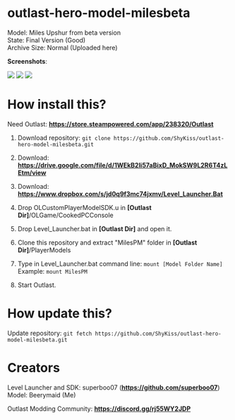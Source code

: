 # outlast-hero-model-milesbeta
Model: Miles Upshur from beta version \
State: Final Version (Good) \
Archive Size: Normal (Uploaded here)

**Screenshots**:

![](https://i.postimg.cc/8P4sxMdk/238320-20210605112423-1.png)
![](https://i.postimg.cc/7PMLT0W1/238320-20210605112245-1.png)
![](https://i.postimg.cc/7hDYWZfT/OLGame-n7s-K6-QA2-I0.png)

# How install this?

Need Outlast: **https://store.steampowered.com/app/238320/Outlast**

1. Download repository: ``git clone https://github.com/ShyKiss/outlast-hero-model-milesbeta.git``

2. Download: **https://drive.google.com/file/d/1WEkB2Ii57aBixD_MokSW9L2R6T4zLEtm/view**

3. Download: **https://www.dropbox.com/s/jd0q9f3mc74jxmv/Level_Launcher.Bat**

4. Drop OLCustomPlayerModelSDK.u in **[Outlast Dir]**/OLGame/CookedPCConsole

5. Drop Level_Launcher.bat in **[Outlast Dir]** and open it.

6. Clone this repository and extract "MilesPM" folder in **[Outlast Dir]**/PlayerModels

7. Type in Level_Launcher.bat command line: ``mount [Model Folder Name]`` \
   Example: ``mount MilesPM``
   
8. Start Outlast.

# How update this?

Update repository: ``git fetch https://github.com/ShyKiss/outlast-hero-model-milesbeta.git``

# Creators

Level Launcher and SDK: superboo07 (**https://github.com/superboo07**) \
Model: Beerymaid (Me)

Outlast Modding Community: **https://discord.gg/rj55WY2JDP**
